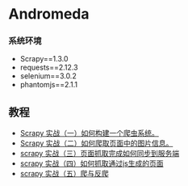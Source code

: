Andromeda
=========


### 系统环境
* Scrapy==1.3.0
* requests==2.12.3
* selenium==3.0.2
* phantomjs==2.1.1


## 教程
* [Scrapy 实战（一）如何构建一个爬虫系统。](http://jiaxin.im/blog/scrapy-jiao-cheng-yi-ru-he-gou/)
* [Scrapy 实战（二）如何爬取页面中的图片信息。](http://jiaxin.im/blog/scrapy-shi-zhan-er-pa-qu-ye-mi/)
* [scrapy 实战（三）页面抓取完成如何同步到服务端 ](http://jiaxin.im/blog/scrapy-shi-zhan-san-ye-mian-zh/)
* [scrapy 实战（四）如何抓取通过js生成的页面](http://jiaxin.im/blog/scrapy-shi-zhan-si-ru-he-zhua/)
* [scrapy 实战（五）爬与反爬](http://jiaxin.im/blog/scrapy-shi-zhan-wu-pa-yu-fan-p/)

